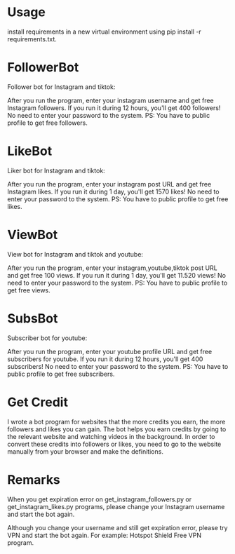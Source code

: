 # Usage
install requirements in a new virtual environment using pip install -r requirements.txt.

# FollowerBot
Follower bot for Instagram and tiktok:

After you run the program, enter your instagram username and get free Instagram followers. If you run it during 12 hours, you'll get 400 followers! No need to enter your password to the system. PS: You have to public profile to get free followers. 

# LikeBot
Liker bot for Instagram and tiktok:

After you run the program, enter your instagram post URL and get free Instagram likes. If you run it during 1 day, you'll get 1570 likes! No need to enter your password to the system. PS: You have to public profile to get free likes.

# ViewBot
View bot for Instagram and tiktok and youtube:

After you run the program, enter your instagram,youtube,tiktok post URL and get free 100 views. If you run it during 1 day, you'll get 11.520 views! No need to enter your password to the system. PS: You have to public profile to get free views.

# SubsBot
Subscriber bot for youtube:

After you run the program, enter your youtube profile URL and get free subscribers for youtube. If you run it during 12 hours, you'll get 400 subscribers! No need to enter your password to the system. PS: You have to public profile to get free subscribers.

# Get Credit

I wrote a bot program for websites that the more credits you earn, the more followers and likes you can gain. The bot helps you earn credits by going to the relevant website and watching videos in the background. In order to convert these credits into followers or likes, you need to go to the website manually from your browser and make the definitions.

# Remarks

When you get expiration error on get_instagram_followers.py or get_instagram_likes.py programs, please change your Instagram username and start the bot again.

Although you change your username and still get expiration error, please try VPN and start the bot again. For example: Hotspot Shield Free VPN program.

